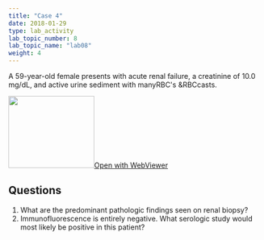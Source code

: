 ```yaml
---
title: "Case 4"
date: 2018-01-29
type: lab_activity
lab_topic_number: 8
lab_topic_name: "lab08"
weight: 4
---
```

<div class="entrybody">
<p>A 59-year-old female presents with acute renal failure, a creatinine of 10.0 mg/dL, and active urine sediment with many<span class="caps">RBC'</span>s &amp;<span class="caps">RBC</span>casts.<br clear="all"></p>

<div class="thumbnail"><a href="https://pathologylab.ctl.columbia.edu/slides/slideRenal_Path_04/" target="_blank"><img alt="" src="/assets/images/slide_renal_case4.jpg" width="170" height="143" class="mt-image-left"></a><a href="https://pathologylab.ctl.columbia.edu/slides/slideRenal_Path_04/" target="_blank">Open with WebViewer</a></div>

<h2>Questions</h2>


<ol>
<li>What are the predominant pathologic findings seen on renal biopsy?</li>
<li>Immunofluorescence is entirely negative. What serologic study would most likely be positive in this patient?</li>
</ol>


						
</div>
